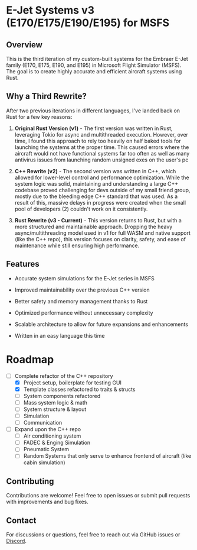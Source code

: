 # E-Jet Systems v3 (E170/E175/E190/E195) for MSFS

## Overview

This is the third iteration of my custom-built systems for the Embraer E-Jet family (E170, E175, E190, and E195) in Microsoft Flight Simulator (MSFS). The goal is to create highly accurate and efficient aircraft systems using Rust.

## Why a Third Rewrite?

After two previous iterations in different languages, I've landed back on Rust for a few key reasons:

1. **Original Rust Version (v1)** - The first version was written in Rust, leveraging Tokio for async and multithreaded execution. However, over time, I found this approach to rely too heavily on half baked tools for launching the systems at the proper time. This caused errors where the aircraft would not have functional systems far too often as well as many antivirus issues from launching random unsigned exes on the user's pc

2. **C++ Rewrite (v2)** - The second version was written in C++, which allowed for lower-level control and performance optimization. While the system logic was solid, maintaining and understanding a large C++ codebase proved challenging for devs outside of my small friend group, mostly due to the bleeding edge C++ standard that was used. As a result of this, massive delays in progress were created when the small pool of developers (2) couldn't work on it consistently.

3. **Rust Rewrite (v3 - Current)** - This version returns to Rust, but with a more structured and maintainable approach. Dropping the heavy async/multithreading model used in v1 for full WASM and native support (like the C++ repo), this version focuses on clarity, safety, and ease of maintenance while still ensuring high performance.

## Features

- Accurate system simulations for the E-Jet series in MSFS

- Improved maintainability over the previous C++ version

- Better safety and memory management thanks to Rust

- Optimized performance without unnecessary complexity

- Scalable architecture to allow for future expansions and enhancements

- Written in an easy language this time

# Roadmap

- [ ] Complete refactor of the C++ repository
  - [x] Project setup, boilerplate for testing GUI
  - [x] Template classes refactored to traits & structs
  - [ ] System components refactored
  - [ ] Mass system logic & math
  - [ ] System structure & layout
  - [ ] Simulation
  - [ ] Communication
- [ ] Expand upon the C++ repo
  - [ ] Air conditioning system
  - [ ] FADEC & Enging Simulation
  - [ ] Pneumatic System
  - [ ] Random Systems that only serve to enhance frontend of aircraft (like cabin simulation)

## Contributing

Contributions are welcome! Feel free to open issues or submit pull requests with improvements and bug fixes.

## Contact

For discussions or questions, feel free to reach out via GitHub issues or [Discord](https://discord.gg/GhkQ9wrrbp).
